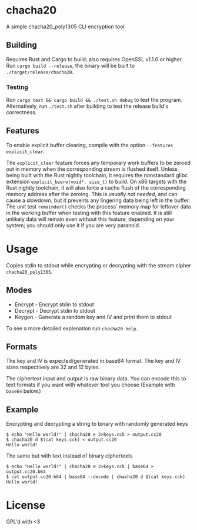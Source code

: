 # chacha20
A simple chacha20_poly1305 CLI encryption tool

## Building
Requires Rust and Cargo to build; also requires OpenSSL v1.1.0 or higher.
Run `cargo build --release`, the binary will be built to `./target/release/chacha20`.

### Testing
Run `cargo test && cargo build && ./test.sh debug` to test the program.
Alternatively, run `./test.sh` after building to test the release build's correctness.

## Features
To enable explicit buffer clearing, compile with the option `--features explicit_clear`. 

The `explicit_clear` feature forces any temporary work buffers to be zeroed out in memory when the corresponding stream is flushed itself. 
Unless being built with the Rust nightly toolchain, it requires the nonstandard glibc extension `explicit_bzero(void*, size_t)` to build.
On x86 targets with the Rust nightly toolchain, it will also force a cache flush of the corresponding memory address after the zeroing.
This is *usually not needed*, and can cause a slowdown; but it prevents any lingering data being left in the buffer.
The unit test `remainder()` checks the process' memory map for leftover data in the working buffer when testing with this feature enabled. It is still unlikely data will remain even without this feature, depending on your system; you should only use it if you are very paranoid.

# Usage
Copies stdin to stdout while encrypting or decrypting with the stream cipher `chacha20_poly1305`.

## Modes
* Encrypt - Encrypt stdin to stdout
* Decrypt - Decrypt stdin to stdout
* Keygen - Generate a random key and IV and print them to stdout

To see a more detailed explenation run `chacha20 help`.

## Formats
The key and IV is expected/generated in base64 format.
The key and IV sizes respectively are 32 and 12 bytes.

The ciphertext input and output is raw binary data. You can encode this to text formats if you want with whatever tool you choose (Example with `base64` below.)

## Example

Encrypting and decrypting a string to binary with randomly generated keys
```shell
$ echo "Hello world!" | chacha20 e 2>keys.cck > output.cc20
$ chacha20 d $(cat keys.cck) < output.cc20
Hello world!
```

The same but with text instead of binary ciphertexts

``` shell
$ echo "Hello world!" | chacha20 e 2>keys.cck | base64 > output.cc20.b64
$ cat output.cc20.b64 | base64 --decode | chacha20 d $(cat keys.cck)
Hello world!
```

# License
GPL'd with <3
